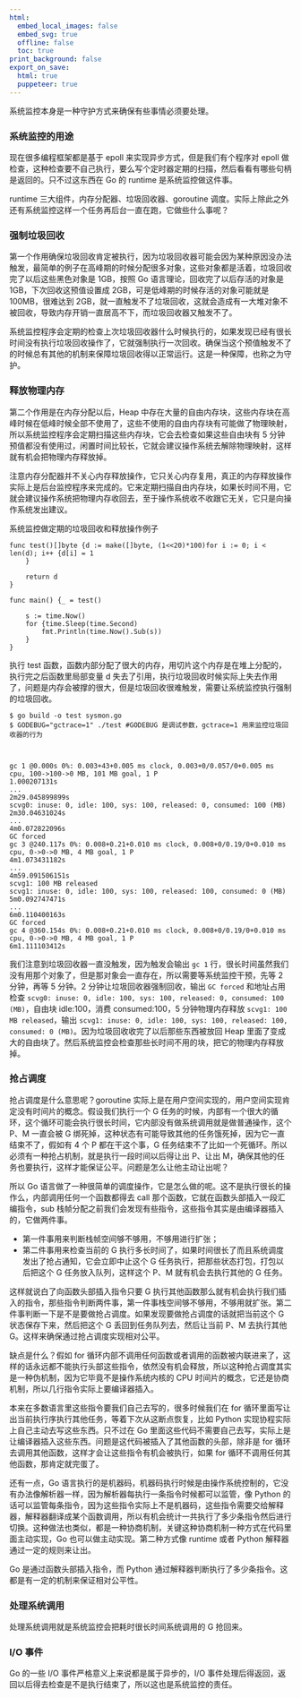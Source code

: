 ```yaml
---
html:
  embed_local_images: false
  embed_svg: true
  offline: false
  toc: true
print_background: false
export_on_save:
  html: true
  puppeteer: true
---
```

系统监控本身是一种守护方式来确保有些事情必须要处理。

### 系统监控的用途

现在很多编程框架都是基于 epoll 来实现异步方式，但是我们有个程序对 epoll
做检查，这种检查要不自己执行，要么写个定时器定期的扫描，然后看看有哪些句柄是返回的。只不过这东西在 Go 的 runtime 是系统监控做这件事。

runtime 三大组件，内存分配器、垃圾回收器、goroutine 调度。实际上除此之外还有系统监控这样一个任务再后台一直在跑，它做些什么事呢？

### 强制垃圾回收

第一个作用确保垃圾回收肯定被执行，因为垃圾回收器可能会因为某种原因没办法触发，最简单的例子在高峰期的时候分配很多对象，这些对象都是活着，垃圾回收完了以后这些黑色对象是
1GB，按照 Go 语言理论，回收完了以后存活的对象是 1GB，下次回收这预值设置成 2GB，可是低峰期的时候存活的对象可能就是 100MB，很难达到
2GB，就一直触发不了垃圾回收，这就会造成有一大堆对象不被回收，导致内存开销一直居高不下，而垃圾回收器又触发不了。

系统监控程序会定期的检查上次垃圾回收器什么时候执行的，如果发现已经有很长时间没有执行垃圾回收操作了，它就强制执行一次回收。确保当这个预值触发不了的时候总有其他的机制来保障垃圾回收得以正常运行。这是一种保障，也称之为守护。

### 释放物理内存

第二个作用是在内存分配以后，Heap
中存在大量的自由内存块，这些内存块在高峰时候在低峰时候全部不使用了，这些不使用的自由内存块有可能做了物理映射，所以系统监控程序会定期扫描这些内存块，它会去检查如果这些自由块有
5 分钟预值都没有使用过，闲置时间比较长，它就会建议操作系统去解除物理映射，这样就有机会把物理内存释放掉。

注意内存分配器并不关心内存释放操作，它只关心内存复用，真正的内存释放操作实际上是后台监控程序来完成的。它来定期扫描自由内存块，如果长时间不用，它就会建议操作系统把物理内存收回去，至于操作系统收不收跟它无关，它只是向操作系统发出建议。

系统监控做定期的垃圾回收和释放操作例子

    
    
    func test()[]byte {d := make([]byte, (1<<20)*100)for i := 0; i < len(d); i++ {d[i] = 1
        }
    
        return d
    }
    
    func main() {_ = test()
    
        s := time.Now()
        for {time.Sleep(time.Second)
            fmt.Println(time.Now().Sub(s))
        }
    }
    

执行 test 函数，函数内部分配了很大的内存，用切片这个内存是在堆上分配的，执行完之后函数里局部变量 d
失去了引用，执行垃圾回收时候实际上失去作用了，问题是内存会被撑的很大，但是垃圾回收很难触发，需要让系统监控执行强制的垃圾回收。

    
    
    $ go build -o test sysmon.go
    $ GODEBUG="gctrace=1" ./test #GODEBUG 是调试参数，gctrace=1 用来监控垃圾回收器的行为
    
    
    
    gc 1 @0.000s 0%: 0.003+43+0.005 ms clock, 0.003+0/0.057/0+0.005 ms cpu, 100->100->0 MB, 101 MB goal, 1 P
    1.000207131s
    ...
    2m29.045899899s
    scvg0: inuse: 0, idle: 100, sys: 100, released: 0, consumed: 100 (MB)
    2m30.04631024s
    ...
    4m0.072822096s
    GC forced
    gc 3 @240.117s 0%: 0.008+0.21+0.010 ms clock, 0.008+0/0.19/0+0.010 ms cpu, 0->0->0 MB, 4 MB goal, 1 P
    4m1.073431182s
    ...
    4m59.091506151s
    scvg1: 100 MB released
    scvg1: inuse: 0, idle: 100, sys: 100, released: 100, consumed: 0 (MB)
    5m0.092747471s
    ...
    6m0.110400163s
    GC forced
    gc 4 @360.154s 0%: 0.008+0.21+0.010 ms clock, 0.008+0/0.19/0+0.010 ms cpu, 0->0->0 MB, 4 MB goal, 1 P
    6m1.111103412s
    

我们注意到垃圾回收器一直没触发，因为触发会输出 `gc 1` 行，很长时间虽然我们没有用那个对象了，但是那对象会一直存在，所以需要等系统监控干预，先等 2
分钟，再等 5 分钟。2 分钟让垃圾回收器强制回收，输出 `GC forced` 和地址占用检查 `scvg0: inuse: 0, idle: 100,
sys: 100, released: 0, consumed: 100 (MB)`，自由块 idle:100，消费 consumed:100，5
分钟物理内存释放 `scvg1: 100 MB released`，输出 `scvg1: inuse: 0, idle: 100, sys: 100,
released: 100, consumed: 0 (MB)`。因为垃圾回收收完了以后那些东西被放回 Heap
里面了变成大的自由块了。然后系统监控会检查那些长时间不用的块，把它的物理内存释放掉。

### 抢占调度

抢占调度是什么意思呢？goroutine 实际上是在用户空间实现的，用户空间实现肯定没有时间片的概念。假设我们执行一个 G
任务的时候，内部有一个很大的循环，这个循环可能会执行很长时间，它内部没有做系统调用就是做普通操作，这个 P、M 一直会被 G
绑死掉，这种状态有可能导致其他的任务饿死掉，因为它一直结束不了，假如有 4 个 P 都在干这个事，G
任务结束不了比如一个死循环。所以必须有一种抢占机制，就是执行一段时间以后得让出 P、让出
M，确保其他的任务也要执行，这样才能保证公平。问题是怎么让他主动让出呢？

所以 Go 语言做了一种很简单的调度操作，它是怎么做的呢。这不是执行很长的操作么，内部调用任何一个函数都得去 call
那个函数，它就在函数头部插入一段汇编指令，sub 栈帧分配之前我们会发现有些指令，这些指令其实是由编译器插入的，它做两件事。

  * 第一件事用来判断栈帧空间够不够用，不够用进行扩张；
  * 第二件事用来检查当前的 G 执行多长时间了，如果时间很长了而且系统调度发出了抢占通知，它会立即中止这个 G 任务执行，把那些状态打包，打包以后把这个 G 任务放入队列，这样这个 P、M 就有机会去执行其他的 G 任务。

这样就说白了向函数头部插入指令只要 G
执行其他函数那么就有机会执行我们插入的指令，那些指令判断两件事，第一件事栈空间够不够用，不够用就扩张。第二件事判断一下是不是要做抢占调度。如果发现要做抢占调度的话就把当前这个
G 状态保存下来，然后把这个 G 丢回到任务队列去，然后让当前 P、M 去执行其他 G。这样来确保通过抢占调度实现相对公平。

缺点是什么？假如 for
循环内部不调用任何函数或者调用的函数被内联进来了，这样的话永远都不能执行头部这些指令，依然没有机会释放，所以这种抢占调度其实是一种伪机制，因为它毕竟不是操作系统内核的
CPU 时间片的概念，它还是协商机制，所以几行指令实际上要编译器插入。

本来在多数语言里这些指令要我们自己去写的，很多时候我们在 for 循环里面写让出当前执行序执行其他任务，等着下次从这断点恢复，比如 Python
实现协程实际上自己主动去写这些东西。只不过在 Go 里面这些代码不需要自己去写，实际上是让编译器插入这些东西。问题是这代码被插入了其他函数的头部，除非是
for 循环去调用其他函数，这样才会让这些指令有机会被执行，如果 for 循环不调用任何其他函数，那肯定就完蛋了。

还有一点，Go 语言执行的是机器码，机器码执行时候是由操作系统控制的，它没有办法像解析器一样，因为解析器每执行一条指令时候都可以监管，像 Python
的话可以监管每条指令，因为这些指令实际上不是机器码，这些指令需要交给解释器，解释器翻译成某个函数调用，所以有机会统计一共执行了多少条指令然后进行切换。这种做法也类似，都是一种协商机制，关键这种协商机制一种方式在代码里面主动实现，Go
也可以做主动实现。第二种方式像 runtime 或者 Python 解释器通过一定的规则来让出。

Go 是通过函数头部插入指令，而 Python 通过解释器判断执行了多少条指令。这都是有一定的机制来保证相对公平性。

### 处理系统调用

处理系统调用就是系统监控会把耗时很长时间系统调用的 G 抢回来。

### I/O 事件

Go 的一些 I/O 事件严格意义上来说都是属于异步的，I/O 事件处理后得返回，返回以后得去检查是不是执行结束了，所以这也是系统监控的责任。

